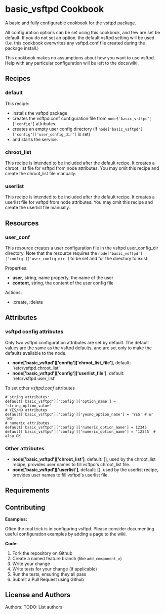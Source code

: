 basic_vsftpd Cookbook
=====================

A basic and fully configurable cookbook for the vsftpd package.

All configuration options can be set using this cookbook,
and few are set be default.
If you do not set an option, the default vsftpd setting will be used.
(I.e. this cookbook overwrites any vsftpd.conf file created during the package install.)

This cookbook makes no assumptions about how you want to use vsftpd.
Help with any particular configuration will be left to the docs/wiki.

## Recipes

### default
This recipe:
* installs the vsftpd package
* creates the vsftpd.conf configuration file
from ```node['basic_vsftpd']['config']``` attributes
* creates an empty user config directory (if ```node['basic_vsftpd']['config']['user_config_dir']``` is set)
* and starts the service.

### chroot_list
This recipe is intended to be included after the default recipe.
It creates a chroot_list file for vsftpd from node attributes.
You may omit this recipe and create the chroot_list file manually.

### userlist
This recipe is intended to be included after the default recipe.
It creates a userlist file for vsftpd from node attributes.
You may omit this recipe and create the userlist file manually.

## Resources

### user_conf
This resource creates a user configuration file in the vsftpd user_config_dir directory.
Note that the resource requires the ```node['basic_vsftpd']['config']['user_config_dir']```
to be set and for the directory to exist.

Properties:
* __user__, string, name property, the name of the user
* __content__, string, the content of the user config file

Actions:
* :create, :delete

Attributes
----------

### vsftpd config attributes
Only two vsftpd configuration attributes are set by default.
The default values are the same as the vsftpd defaults,
and are set only to make the defaults available to the node.
* __node['basic_vsftpd']['config']['chroot_list_file']__, default: '/etc/vsftpd.chroot_list'
* __node['basic_vsftpd']['config']['userlist_file']__, default: '/etc/vsftpd.user_list'

To set other _vsftpd.conf_ attributes
```
# string attributes:
default['basic_vsftpd']['config']['option_name'] = 'string_option_value'
# YES/NO attributes
default['basic_vsftpd']['config']['yesno_option_name'] = 'YES' # or 'NO'
# numeric attributes
default['basic_vsftpd']['config']['numeric_option_name'] = 12345
default['basic_vsftpd']['config']['numeric_option_name'] = '12345' # also OK
```

### Other attributes
* __node['basic_vsftpd']['chroot_list']__, default: [], used by the chroot_list recipe, provides
user names to fill vsftpd's chroot_list file.
* __node['basic_vsftpd']['userlist']__, default: [], used by the userlist recipe, provides
user names to fill vsftpd's userlist file.

Requirements
------------


Contributing
------------

__Examples:__

Often the real trick is in configuring vsftpd.
Please consider documenting useful configuration examples
by adding a page to the wiki.

__Code:__

1. Fork the repository on Github
2. Create a named feature branch (like `add_component_x`)
3. Write your change
4. Write tests for your change (if applicable)
5. Run the tests, ensuring they all pass
6. Submit a Pull Request using Github

License and Authors
-------------------
Authors: TODO: List authors

